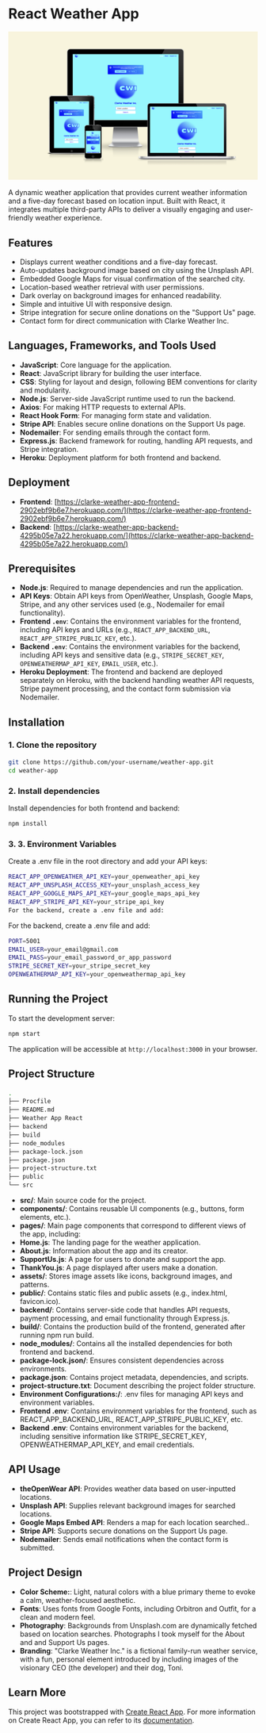 
# React Weather App

![Project Screenshot](./src/assets/hero_image.png)

A dynamic weather application that provides current weather information and a five-day forecast based on location input. Built with React, it integrates multiple third-party APIs to deliver a visually engaging and user-friendly weather experience. 

## Features
- Displays current weather conditions and a five-day forecast.
- Auto-updates background image based on city using the Unsplash API.
- Embedded Google Maps for visual confirmation of the searched city.
- Location-based weather retrieval with user permissions.
- Dark overlay on background images for enhanced readability.
- Simple and intuitive UI with responsive design.
- Stripe integration for secure online donations on the "Support Us" page.
- Contact form for direct communication with Clarke Weather Inc.

## Languages, Frameworks, and Tools Used
- **JavaScript**: Core language for the application.
- **React**: JavaScript library for building the user interface.
- **CSS**: Styling for layout and design, following BEM conventions for clarity and modularity.
- **Node.js**: Server-side JavaScript runtime used to run the backend.
- **Axios**: For making HTTP requests to external APIs.
- **React Hook Form**: For managing form state and validation.
- **Stripe API**: Enables secure online donations on the Support Us page.
- **Nodemailer**: For sending emails through the contact form.
- **Express.js**: Backend framework for routing, handling API requests, and Stripe integration.
- **Heroku**: Deployment platform for both frontend and backend.

## Deployment

- **Frontend**: [https://clarke-weather-app-frontend-2902ebf9b6e7.herokuapp.com/](https://clarke-weather-app-frontend-2902ebf9b6e7.herokuapp.com/)
- **Backend**: [https://clarke-weather-app-backend-4295b05e7a22.herokuapp.com/](https://clarke-weather-app-backend-4295b05e7a22.herokuapp.com/)

## Prerequisites
- **Node.js**: Required to manage dependencies and run the application.
- **API Keys**: Obtain API keys from OpenWeather, Unsplash, Google Maps, Stripe, and any other services used (e.g., Nodemailer for email functionality).
- **Frontend `.env`**: Contains the environment variables for the frontend, including API keys and URLs (e.g., `REACT_APP_BACKEND_URL`, `REACT_APP_STRIPE_PUBLIC_KEY`, etc.).
- **Backend `.env`**: Contains the environment variables for the backend, including API keys and sensitive data (e.g., `STRIPE_SECRET_KEY`, `OPENWEATHERMAP_API_KEY`, `EMAIL_USER`, etc.).
- **Heroku Deployment**: The frontend and backend are deployed separately on Heroku, with the backend handling weather API requests, Stripe payment processing, and the contact form submission via Nodemailer.

## Installation

### 1. Clone the repository
   ```bash
   git clone https://github.com/your-username/weather-app.git
   cd weather-app
   ```

### 2. Install dependencies

Install dependencies for both frontend and backend:
   ```bash
   npm install
   ```

### 3. 3. Environment Variables

Create a .env file in the root directory and add your API keys:

```bash
REACT_APP_OPENWEATHER_API_KEY=your_openweather_api_key
REACT_APP_UNSPLASH_ACCESS_KEY=your_unsplash_access_key
REACT_APP_GOOGLE_MAPS_API_KEY=your_google_maps_api_key
REACT_APP_STRIPE_API_KEY=your_stripe_api_key
For the backend, create a .env file and add:
```

For the backend, create a .env file and add:

```bash
PORT=5001
EMAIL_USER=your_email@gmail.com
EMAIL_PASS=your_email_password_or_app_password
STRIPE_SECRET_KEY=your_stripe_secret_key
OPENWEATHERMAP_API_KEY=your_openweathermap_api_key
```

## Running the Project

To start the development server:

```bash
npm start
```

The application will be accessible at `http://localhost:3000` in your browser.

## Project Structure

```bash
.
├── Procfile
├── README.md
├── Weather App React
├── backend
├── build
├── node_modules
├── package-lock.json
├── package.json
├── project-structure.txt
├── public
└── src
```

- **src/**: Main source code for the project.
- **components/**: Contains reusable UI components (e.g., buttons, form elements, etc.).
- **pages/**: Main page components that correspond to different views of the app, including:
- **Home.js**: The landing page for the weather application.
- **About.js**: Information about the app and its creator.
- **SupportUs.js**: A page for users to donate and support the app.
- **ThankYou.js**: A page displayed after users make a donation.
- **assets/**: Stores image assets like icons, background images, and patterns.
- **public/**: Contains static files and public assets (e.g., index.html, favicon.ico).
- **backend/**: Contains server-side code that handles API requests, payment processing, and email functionality through Express.js.
- **build/**: Contains the production build of the frontend, generated after running npm run build.
- **node_modules/**: Contains all the installed dependencies for both frontend and backend.
- **package-lock.json/**: Ensures consistent dependencies across environments.
- **package.json**: Contains project metadata, dependencies, and scripts.
- **project-structure.txt**: Document describing the project folder structure.
- **Environment Configurations:/**: .env files for managing API keys and environment variables.
- **Frontend .env**: Contains environment variables for the frontend, such as REACT_APP_BACKEND_URL, REACT_APP_STRIPE_PUBLIC_KEY, etc.
- **Backend .env**: Contains environment variables for the backend, including sensitive information like STRIPE_SECRET_KEY, OPENWEATHERMAP_API_KEY, and email credentials.


## API Usage

- **theOpenWear API**: Provides weather data based on user-inputted locations.
- **Unsplash API**: Supplies relevant background images for searched locations.
- **Google Maps Embed API**: Renders a map for each location searched..
- **Stripe API**: Supports secure donations on the Support Us page.
- **Nodemailer**: Sends email notifications when the contact form is submitted.

## Project Design

- **Color Scheme:**: Light, natural colors with a blue primary theme to evoke a calm, weather-focused aesthetic.
- **Fonts**: Uses fonts from Google Fonts, including Orbitron and Outfit, for a clean and modern feel.
- **Photography**: Backgrounds from Unsplash.com are dynamically fetched based on location searches. Photographs I took myself for the About and and Support Us pages.
- **Branding**: "Clarke Weather Inc." is a fictional family-run weather service, with a fun, personal element introduced by including images of the visionary CEO (the developer) and their dog, Toni.

## Learn More
This project was bootstrapped with [Create React App](https://github.com/facebook/create-react-app). For more information on Create React App, you can refer to its [documentation](https://facebook.github.io/create-react-app/docs/getting-started).

